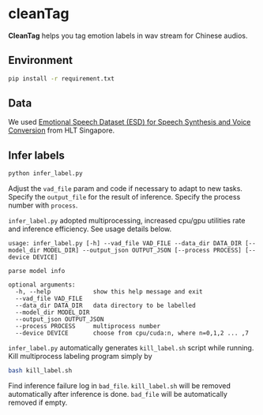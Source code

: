 # cleanTag
**CleanTag** helps you tag emotion labels in wav stream for Chinese audios.
## Environment
```bash
pip install -r requirement.txt
```
## Data
We used [Emotional Speech Dataset (ESD) for Speech Synthesis and Voice Conversion](https://github.com/HLTSingapore/Emotional-Speech-Data) from HLT Singapore.

## Infer labels
```bash
python infer_label.py
```
Adjust the `vad_file` param and code if necessary to adapt to new tasks. Specify the `output_file` for the result of inference. Specify the process number with `process`. 


`infer_label.py` adopted multiprocessing, increased cpu/gpu utilities rate and inference efficiency. See usage details below.
```
usage: infer_label.py [-h] --vad_file VAD_FILE --data_dir DATA_DIR [--model_dir MODEL_DIR] --output_json OUTPUT_JSON [--process PROCESS] [--device DEVICE]

parse model info

optional arguments:
  -h, --help            show this help message and exit
  --vad_file VAD_FILE
  --data_dir DATA_DIR   data directory to be labelled
  --model_dir MODEL_DIR
  --output_json OUTPUT_JSON
  --process PROCESS     multiprocess number
  --device DEVICE       choose from cpu/cuda:n, where n=0,1,2 ... ,7
```
`infer_label.py` automatically generates `kill_label.sh` script while running. Kill multiprocess labeling program simply by
```bash
bash kill_label.sh
```
Find inference failure log in `bad_file`.
`kill_label.sh` will be removed automatically after inference is done. `bad_file` will be automatically removed if empty.